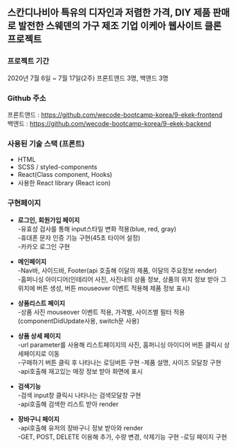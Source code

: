 ## 스칸디나비아 특유의 디자인과 저렴한 가격, DIY 제품 판매로 발전한 스웨덴의 가구 제조 기업 이케아 웹사이트 클론 프로젝트

### 프로젝트 기간

2020년 7월 6일 ~ 7월 17일(2주) 프론트앤드 3명, 백앤드 3명

### Github 주소

프론트앤드 : https://github.com/wecode-bootcamp-korea/9-ekek-frontend  
백앤드 : https://github.com/wecode-bootcamp-korea/9-ekek-backend

### 사용된 기술 스택 (프론트)

- HTML
- SCSS / styled-components
- React(Class component, Hooks)
- 사용한 React library
  (React icon)

### 구현페이지

- **로그인, 회원가입 페이지**  
  -유효성 검사를 통해 input스타일 변화 적용(blue, red, gray)  
  -휴대폰 문자 인증 기능 구현(45초 타이머 설정)  
  -카카오 로그인 구현

- **메인페이지**  
  -Nav바, 사이드바, Footer(api 호출해 이달의 제품, 이달의 주요정보 render)  
  -홈퍼니싱 아이디어(인테리어 사진, 사진내의 상품 정보, 상품의 위치 정보 받아 그 위치에 버튼 생성, 버튼 mouseover 이벤트 적용해 제품 정보 표시)

- **상품리스트 페이지**  
  -상품 사진 mouseover 이벤트 적용, 가격별, 사이즈별 필터 적용(componentDidUpdate사용, switch문 사용)

- **상품 상세 페이지**  
  -url parameter를 사용해 리스트페이지의 사진, 홈퍼니싱 아이디어 버튼 클릭시 상세페이지로 이동  
  -구매하기 버튼 클릭 후 나타나는 로딩버튼 구현 -제품 설명, 사이즈 모달창 구현  
  -api호출해 재고있는 매장 정보 받아 화면에 표시

- **검색기능**  
  -검색 input창 클릭시 나타나는 검색모달창 구현  
  -api호출해 검색한 리스트 받아 render

- **장바구니 페이지**  
  -api호출해 유저의 장바구니 정보 받아와 render  
  -GET, POST, DELETE 이용해 추가, 수량 변경, 삭제기능 구현 -로딩 페이지 구현

